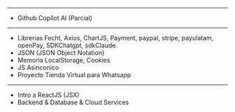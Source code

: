
<!-- // temas pendientes JS -->
-----------------------------------
- Github Copilot AI (Parcial)
-----------------------------------------
- Librerias Fecht, Axios, ChartJS, Payment, paypal, stripe, payulatam, openPay,  SDKChatgpt, sdkClaude.
- JSON (JSON Object Notation)
- Memoria LocalStorage, Cookies
- JS Asinconico
- Proyecto Tienda Virtual para Whatsapp
------------------------------------------------------------------

- Intro a ReactJS (JSX)
- Backend & Database & Cloud Services
